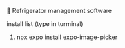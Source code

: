 👋 Refrigerator management software

install list (type in turminal)
1. npx expo install expo-image-picker